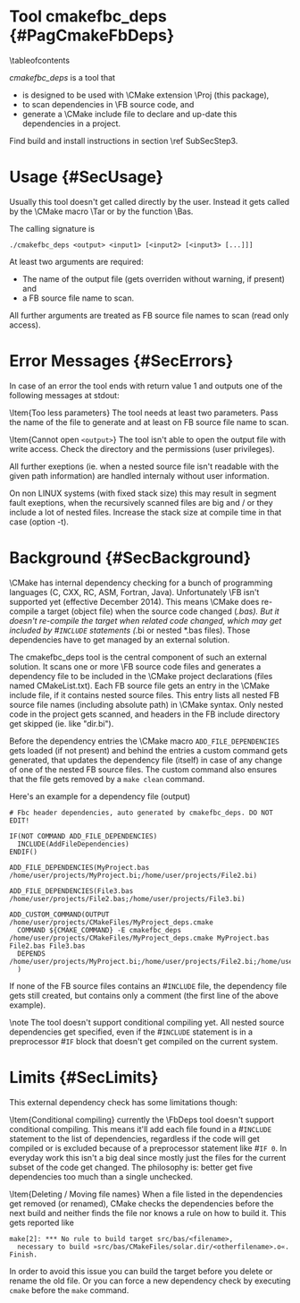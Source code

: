 Tool cmakefbc_deps  {#PagCmakeFbDeps}
==================
\tableofcontents

*cmakefbc_deps* is a tool that

- is designed to be used with \CMake extension \Proj (this package),
- to scan dependencies in \FB source code, and
- generate a \CMake include file to declare and up-date this dependencies in a project.

Find build and install instructions in section \ref SubSecStep3.


# Usage  {#SecUsage}

Usually this tool doesn't get called directly by the user. Instead it
gets called by the \CMake macro \Tar or by the function \Bas.

The calling signature is

~~~{.sh}
./cmakefbc_deps <output> <input1> [<input2> [<input3> [...]]]
~~~

At least two arguments are required:

- The name of the output file (gets overriden without warning, if present) and
- a FB source file name to scan.

All further arguments are treated as FB source file names to scan (read
only access).


# Error Messages  {#SecErrors}

In case of an error the tool ends with return value 1 and outputs one
of the following messages at stdout:

\Item{Too less parameters} The tool needs at least two parameters. Pass
   the name of the file to generate and at least on FB source file name
   to scan.

\Item{Cannot open `<output>`} The tool isn't able to open the output file
   with write access. Check the directory and the permissions (user
   privileges).

All further exeptions (ie. when a nested source file isn't readable
with the given path information) are handled internaly without user
information.

On non LINUX systems (with fixed stack size) this may result in segment
fault exeptions, when the recursively scanned files are big and / or
they include a lot of nested files. Increase the stack size at compile
time in that case (option -t).


# Background  {#SecBackground}

\CMake has internal dependency checking for a bunch of programming
languages (C, CXX, RC, ASM, Fortran, Java). Unfortunately \FB
isn't supported yet (effective December 2014). This means \CMake does
re-compile a target (object file) when the source code changed (*.bas).
But it doesn't re-compile the target when related code changed, which
may get included by #`INCLUDE` statements (*.bi or nested *.bas files).
Those dependencies have to get managed by an external solution.

The cmakefbc_deps tool is the central component of such an external
solution. It scans one or more \FB source code files and
generates a dependency file to be included in the \CMake project
declarations (files named CMakeList.txt). Each FB source file gets an
entry in the \CMake include file, if it contains nested source files.
This entry lists all nested FB source file names (including absolute
path) in \CMake syntax. Only nested code in the project gets scanned,
and headers in the FB include directory get skipped (ie. like
"dir.bi").

Before the dependency entries the \CMake macro `ADD_FILE_DEPENDENCIES`
gets loaded (if not present) and behind the entries a custom command
gets generated, that updates the dependency file (itself) in case of
any change of one of the nested FB source files. The custom command
also ensures that the file gets removed by a `make clean` command.

Here's an example for a dependency file (output)

~~~{.sh}
# Fbc header dependencies, auto generated by cmakefbc_deps. DO NOT EDIT!

IF(NOT COMMAND ADD_FILE_DEPENDENCIES)
  INCLUDE(AddFileDependencies)
ENDIF()

ADD_FILE_DEPENDENCIES(MyProject.bas /home/user/projects/MyProject.bi;/home/user/projects/File2.bi)

ADD_FILE_DEPENDENCIES(File3.bas /home/user/projects/File2.bas;/home/user/projects/File3.bi)

ADD_CUSTOM_COMMAND(OUTPUT /home/user/projects/CMakeFiles/MyProject_deps.cmake
  COMMAND ${CMAKE_COMMAND} -E cmakefbc_deps /home/user/projects/CMakeFiles/MyProject_deps.cmake MyProject.bas File2.bas File3.bas
  DEPENDS /home/user/projects/MyProject.bi;/home/user/projects/File2.bi;/home/user/projects/File3.bi
  )
~~~

If none of the FB source files contains an #`INCLUDE` file, the
dependency file gets still created, but contains only a comment (the
first line of the above example).

\note The tool doesn't support conditional compiling yet. All nested
      source dependencies get specified, even if the #`INCLUDE`
      statement is in a preprocessor #`IF` block that doesn't get
      compiled on the current system.


# Limits  {#SecLimits}

This external dependency check has some limitations though:

\Item{Conditional compiling} currently the \FbDeps tool doesn't support
  conditional compiling. This means it'll add each file found in a
  #`INCLUDE` statement to the list of dependencies, regardless if the
  code will get compiled or is excluded because of a preprocessor
  statement like #`IF 0`. In everyday work this isn't a big deal since
  mostly just the files for the current subset of the code get changed.
  The philosophy is: better get five dependencies too much than a
  single unchecked.

\Item{Deleting / Moving file names} When a file listed in the
  dependencies get removed (or renamed), CMake checks the dependencies
  before the next build and neither finds the file nor knows a rule on
  how to build it. This gets reported like
~~~{.sh}
make[2]: *** No rule to build target src/bas/<filename>,
  necessary to build »src/bas/CMakeFiles/solar.dir/<otherfilename>.o«.  Finish.
~~~
  In order to avoid this issue you can build the target before you
  delete or rename the old file. Or you can force a new dependency
  check by executing `cmake` before the `make` command.
